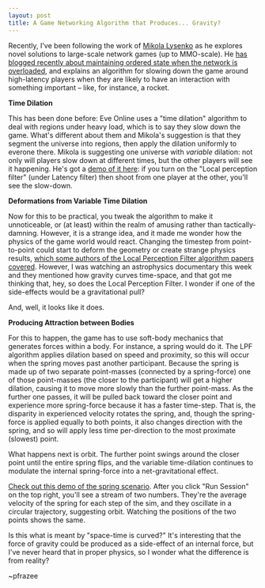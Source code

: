 ```yaml
---
layout: post
title: A Game Networking Algorithm that Produces... Gravity?
---
```


Recently, I've been following the work of [Mikola Lysenko](https://twitter.com/MikolaLysenko) as he explores novel solutions to large-scale network games (up to MMO-scale). He [has blogged recently about maintaining ordered state when the network is overloaded](http://0fps.net/2014/02/26/replication-in-networked-games-spacetime-consistency-part-3/), and explains an algorithm for slowing down the game around high-latency players when they are likely to have an interaction with something important &ndash; like, for instance, a rocket.

**Time Dilation**

This has been done before: Eve Online uses a "time dilation" algorithm to deal with regions under heavy load, which is to say they slow down the game. What's different about them and Mikola's suggestion is that they segment the universe into regions, then apply the dilation uniformly to everone there. Mikola is suggesting one universe with *variable* dilation: not only will players slow down at different times, but the other players will see it happening. He's got a [demo of it here](http://mikolalysenko.github.io/local-perception-filter-demo/): if you turn on the "Local perception filter" (under Latency filter) then shoot from one player at the other, you'll see the slow-down.

**Deformations from Variable Time Dilation**

Now for this to be practical, you tweak the algorithm to make it unnoticeable, or (at least) within the realm of amusing rather than tactically-damning. However, it is a strange idea, and it made me wonder how the physics of the game world would react. Changing the timestep from point-to-point could start to deform the geometry or create strange physics results, [which some authors of the Local Perception Filter algorithm papers covered](http://citeseerx.ist.psu.edu/viewdoc/download?doi=10.1.1.43.9080&rep=rep1&type=pdf). However, I was watching an astrophysics documentary this week and they mentioned how gravity curves time-space, and that got me thinking that, hey, so does the Local Perception Filter. I wonder if one of the side-effects would be a gravitational pull?

And, well, it looks like it does.

**Producing Attraction between Bodies**

For this to happen, the game has to use soft-body mechanics that generates forces within a body. For instance, a spring would do it. The LPF algorithm applies dilation based on speed and proximity, so this will occur when the spring moves past another participant. Because the spring is made up of two separate point-masses (connected by a spring-force) one of those point-masses (the closer to the participant) will get a higher dilation, causing it to move more slowly than the further point-mass. As the further one passes, it will be pulled back toward the closer point and experience more spring-force because it has a faster time-step. That is, the disparity in experienced velocity rotates the spring, and, though the spring-force is applied equally to both points, it also changes direction with the spring, and so will apply less time per-direction to the most proximate (slowest) point.

What happens next is orbit. The further point swings around the closer point until the entire spring flips, and the variable time-dilation continues to modulate the internal spring-force into a net-gravitational effect.

[Check out this demo of the spring scenario](http://repl.it/Pvh/1). After you click "Run Session" on the top right, you'll see a stream of two numbers. They're the average velocity of the spring for each step of the sim, and they oscillate in a circular trajectory, suggesting orbit. Watching the positions of the two points shows the same.

Is this what is meant by "space-time is curved?" It's interesting that the force of gravity could be produced as a side-effect of an internal force, but I've never heard that in proper physics, so I wonder what the difference is from reality?

~pfrazee